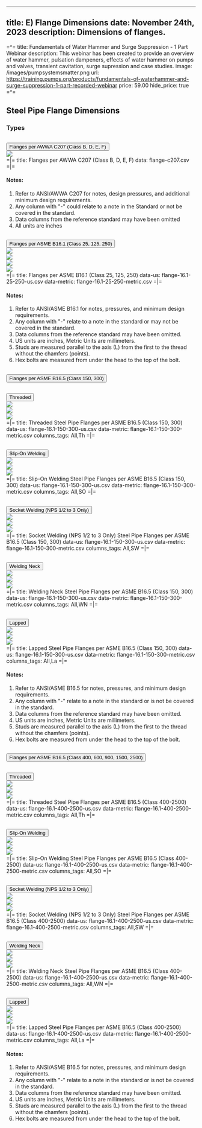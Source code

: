 -----
title: E) Flange Dimensions
date: November 24th, 2023
description: Dimensions of flanges.
-----

=^=
title: Fundamentals of Water Hammer and Surge Suppression - 1 Part Webinar
description: This webinar has been created to provide an overview of water hammer, pulsation dampeners, effects of water hammer on pumps and valves, transient cavitation, surge supression and case studies.
image: /images/pumpsystemsmatter.png
url: https://training.pumps.org/products/fundamentals-of-waterhammer-and-surge-suppression-1-part-recorded-webinar
price: 59.00
hide_price: true
=^=

## Steel Pipe Flange Dimensions

### Types
<div class="accordion" id="accordionPanelsStayOpenExample">
    <div class="accordion-item mt-2 blue-accordion" >
        <h2 class="accordion-header" id="headingOne" style="margin-bottom:0">
        <button class="accordion-button collapsed" type="button" data-bs-toggle="collapse"
            data-bs-target="#panelsStayOpen-collapseOne" aria-expanded="false">
            Flanges per AWWA C207 (Class B, D, E, F)
        </button>
        </h2>
        <div id="panelsStayOpen-collapseOne" class="accordion-collapse collapse" aria-labelledby="headingOne">
            <div class="accordion-body">
                <div class="row">
                    <div class="col-6"><img src="./images/flange-c207.png "></div>
                </div>
                <div style="padding:0">
                    =|=
                    title: Flanges per AWWA C207 (Class B, D, E, F)
                    data: flange-c207.csv
                    =|=
                    <h4>Notes:</h4>
                    <ol type="1">
                    <li>Refer to ANSI/AWWA C207 for notes, design pressures, and additional minimum design requirements. </li>
                    <li>Any column with "-" could relate to a note in the Standard or not be covered in the standard.</li>
                    <li>Data columns from the reference standard may have been omitted</li>
                    <li>All units are inches</li>
                    </ol>
                </div>
            </div>
        </div> 
    </div> 
    <div class="accordion-item mt-2  blue-accordion" >
        <h2 class="accordion-header" id="headingOne-2" style="margin-bottom:0">
        <button class="accordion-button collapsed" type="button" data-bs-toggle="collapse"
            data-bs-target="#panelsStayOpen-collapseOne-2" aria-expanded="false">
            Flanges per ASME B16.1 (Class 25, 125, 250)
        </button>
        </h2>
        <div id="panelsStayOpen-collapseOne-2" class="accordion-collapse collapse" aria-labelledby="headingOne-2">
            <div class="accordion-body">
                <div class="row">
                    <div class="col-6"><img src="./images/flange-16.1-25-250-1.png "></div>
                    <div class="col-6"><img src="./images/flange-16.1-25-250-2.png "></div>
                <div class="row">
                    <div class="col-6"><img src="./images/flange-hexbolt-threaded.png "></div>
                    <div class="col-6"><img src="./images/flange-stud-threaded.png "></div>
                </div>
                <div style="padding:0">
                    =|=
                    title: Flanges per ASME B16.1 (Class 25, 125, 250)
                    data-us: flange-16.1-25-250-us.csv
                    data-metric: flange-16.1-25-250-metric.csv
                    =|=
                    <h4>Notes:</h4>
                    <ol type="1">
                    <li>Refer to ANSI/ASME B16.1 for notes, pressures, and minimum design requirements. </li>
                    <li>Any column with "-" relate to a note in the standard or may not be covered in the standard.</li>
                    <li>Data columns from the reference standard may have been omitted.</li>
                    <li>US units are inches, Metric Units are millimeters.</li>
                    <li>Studs are measured parallel to the axis (L) from the first to the thread without the chamfers (points). </li>
                    <li>Hex bolts are measured from under the head to the top of the bolt.</li>
                    </ol>
                </div>
            </div>
        </div> 
    </div>  
    <div class="accordion-item mt-2 blue-accordion" >
        <h2 class="accordion-header" id="headingOne-3" style="margin-bottom:0">
        <button class="accordion-button collapsed" type="button" data-bs-toggle="collapse"
            data-bs-target="#panelsStayOpen-collapseOne-3" aria-expanded="false">
            Flanges per ASME B16.5 (Class 150, 300)
        </button>
        </h2>
        <div id="panelsStayOpen-collapseOne-3" class="accordion-collapse collapse" aria-labelledby="headingOne-3">
            <div class="accordion-body">
                <div class="accordion" id="flanges-150-300">
                    <div class="accordion-item mt-2 green-accordion">
                        <h2 class="accordion-header" id="flanges-threaded-header" style="margin-bottom:0">
                        <button class="accordion-button collapsed" type="button" data-bs-toggle="collapse"
                            data-bs-target="#flanges-threaded" aria-expanded="false">
                            Threaded
                        </button>
                        </h2>
                        <div id="flanges-threaded" class="accordion-collapse collapse" aria-labelledby="flanges-threaded-header">
                            <div class="accordion-body">
                                <div class="row">
                                    <div class="col-6"><img src="./images/flange-16.1-150-300-threaded.png" style="max-height:150px"></div>
                                </div>
                                <div class="row">
                                    <div class="col-6"><img src="./images/flange-hexbolt-threaded.png "></div>
                                    <div class="col-6"><img src="./images/flange-stud-threaded.png "></div>
                                </div>
                                <div>
                                    =|=
                                    title: Threaded Steel Pipe Flanges per ASME B16.5 (Class 150, 300)
                                    data-us: flange-16.1-150-300-us.csv
                                    data-metric: flange-16.1-150-300-metric.csv
                                    columns_tags: All,Th
                                    =|=
                                </div>
                            </div>
                        </div>
                    </div>
                    <div class="accordion-item mt-2 green-accordion">
                        <h2 class="accordion-header" id="flanges-slipon-header" style="margin-bottom:0">
                        <button class="accordion-button collapsed" type="button" data-bs-toggle="collapse"
                            data-bs-target="#flanges-slipon" aria-expanded="false">
                            Slip-On Welding
                        </button>
                        </h2>
                        <div id="flanges-slipon" class="accordion-collapse collapse" aria-labelledby="flanges-slipon-header">
                            <div class="accordion-body">
                                <div class="row">
                                    <div class="col-6"><img src="./images/flange-16.1-150-300-slipon-welding.png" style="max-height:150px"></div>
                                </div>
                                <div class="row">
                                    <div class="col-6"><img src="./images/flange-hexbolt-threaded.png "></div>
                                    <div class="col-6"><img src="./images/flange-stud-threaded.png "></div>
                                </div>
                                <div style="padding:0">
                                    =|=
                                    title: Slip-On Welding Steel Pipe Flanges per ASME B16.5 (Class 150, 300)
                                    data-us: flange-16.1-150-300-us.csv
                                    data-metric: flange-16.1-150-300-metric.csv
                                    columns_tags: All,SO
                                    =|=
                                </div>
                            </div>
                        </div>
                    </div>
                    <div class="accordion-item mt-2 green-accordion">
                        <h2 class="accordion-header" id="flanges-socket-weld-header" style="margin-bottom:0">
                        <button class="accordion-button collapsed" type="button" data-bs-toggle="collapse"
                            data-bs-target="#flanges-socket-weld" aria-expanded="false">
                            Socket Welding (NPS 1/2 to 3 Only)
                        </button>
                        </h2>
                        <div id="flanges-socket-weld" class="accordion-collapse collapse" aria-labelledby="flanges-socket-weld-header">
                            <div class="accordion-body">
                                <div class="row">
                                    <div class="col-6"><img src="./images/flange-16.1-150-300-socket-welded.png" style="max-height:150px"></div>
                                </div>
                                <div class="row">
                                    <div class="col-6"><img src="./images/flange-hexbolt-threaded.png "></div>
                                    <div class="col-6"><img src="./images/flange-stud-threaded.png "></div>
                                </div>
                                <div style="padding:0">
                                    =|=
                                    title: Socket Welding (NPS 1/2 to 3 Only) Steel Pipe Flanges per ASME B16.5 (Class 150, 300)
                                    data-us: flange-16.1-150-300-us.csv
                                    data-metric: flange-16.1-150-300-metric.csv
                                    columns_tags: All,SW
                                    =|=
                                </div>
                            </div>
                        </div>
                    </div>
                    <div class="accordion-item mt-2 green-accordion">
                        <h2 class="accordion-header" id="flanges-welding-neck-header" style="margin-bottom:0">
                        <button class="accordion-button collapsed" type="button" data-bs-toggle="collapse"
                            data-bs-target="#flanges-welding-neck" aria-expanded="false">
                            Welding Neck
                        </button>
                        </h2>
                        <div id="flanges-welding-neck" class="accordion-collapse collapse" aria-labelledby="flanges-welding-neck-header">
                            <div class="accordion-body">
                                <div class="row">
                                    <div class="col-6"><img src="./images/flange-16.1-150-300-welding-neck.png" style="max-height:150px"></div>
                                </div>
                                <div class="row">
                                    <div class="col-6"><img src="./images/flange-hexbolt-threaded.png "></div>
                                    <div class="col-6"><img src="./images/flange-stud-threaded.png "></div>
                                </div>
                                <div style="padding:0">
                                    =|=
                                    title: Welding Neck Steel Pipe Flanges per ASME B16.5 (Class 150, 300)
                                    data-us: flange-16.1-150-300-us.csv
                                    data-metric: flange-16.1-150-300-metric.csv
                                    columns_tags: All,WN
                                    =|=
                                </div>
                            </div>
                        </div>
                    </div>
                    <div class="accordion-item mt-2 green-accordion">
                        <h2 class="accordion-header" id="flanges-lapped-header" style="margin-bottom:0">
                        <button class="accordion-button collapsed" type="button" data-bs-toggle="collapse"
                            data-bs-target="#flanges-lapped" aria-expanded="false">
                            Lapped
                        </button>
                        </h2>
                        <div id="flanges-lapped" class="accordion-collapse collapse" aria-labelledby="flanges-lapped-header">
                            <div class="accordion-body">
                                <div class="row">
                                    <div class="col-6"><img src="./images/flange-16.1-150-300-lapped.png" style="max-height:150px"></div>
                                </div>
                                <div class="row">
                                    <div class="col-6"><img src="./images/flange-hexbolt-threaded.png "></div>
                                    <div class="col-6"><img src="./images/flange-stud-threaded.png "></div>
                                </div>
                                <div style="padding:0">
                                    =|=
                                    title: Lapped Steel Pipe Flanges per ASME B16.5 (Class 150, 300)
                                    data-us: flange-16.1-150-300-us.csv
                                    data-metric: flange-16.1-150-300-metric.csv
                                    columns_tags: All,La
                                    =|=
                                </div>
                            </div>
                        </div>
                    </div>
                    <div class="mt-2">
                        <h4>Notes:</h4>
                        <ol type="1">
                            <li>Refer to ANSI/ASME B16.5 for notes, pressures, and minimum design requirements. </li>
                            <li>Any column with "-" relate to a note in the standard or is not be covered in the standard.</li>
                            <li>Data columns from the reference standard may have been omitted.</li>
                            <li>US units are inches, Metric Units are millimeters.</li>
                            <li>Studs are measured parallel to the axis (L) from the first to the thread without the chamfers (points).</li>
                            <li>Hex bolts are measured from under the head to the top of the bolt.</li>
                        </ol>
                    </div>
                </div>
            </div>
        </div> 
    </div>  
    <div class="accordion-item mt-2 blue-accordion" >
        <h2 class="accordion-header" id="headingOne-4" style="margin-bottom:0">
        <button class="accordion-button collapsed" type="button" data-bs-toggle="collapse"
            data-bs-target="#panelsStayOpen-collapseOne-4" aria-expanded="false">
            Flanges per ASME B16.5 (Class 400, 600, 900, 1500, 2500)
        </button>
        </h2>
        <div id="panelsStayOpen-collapseOne-4" class="accordion-collapse collapse" aria-labelledby="headingOne-4">
            <div class="accordion-body">
                <div class="accordion" id="flanges-400-2500">
                    <div class="accordion-item mt-2 green-accordion">
                        <h2 class="accordion-header" id="flanges-400-threaded-header" style="margin-bottom:0">
                        <button class="accordion-button collapsed" type="button" data-bs-toggle="collapse"
                            data-bs-target="#flanges-400-threaded" aria-expanded="false">
                            Threaded
                        </button>
                        </h2>
                        <div id="flanges-400-threaded" class="accordion-collapse collapse" aria-labelledby="flanges-400-threaded-header">
                            <div class="accordion-body">
                                <div class="row">
                                    <div class="col-6"><img src="./images/flange-16.1-150-300-threaded.png" style="max-height:150px"></div>
                                </div>
                                <div class="row">
                                    <div class="col-6"><img src="./images/flange-hexbolt-threaded.png "></div>
                                    <div class="col-6"><img src="./images/flange-stud-threaded.png "></div>
                                </div>
                                <div>
                                    =|=
                                    title: Threaded Steel Pipe Flanges per ASME B16.5 (Class 400-2500)
                                    data-us: flange-16.1-400-2500-us.csv
                                    data-metric: flange-16.1-400-2500-metric.csv
                                    columns_tags: All,Th
                                    =|=
                                </div>
                            </div>
                        </div>
                    </div>
                    <div class="accordion-item mt-2 green-accordion">
                        <h2 class="accordion-header" id="flanges-400-slipon-header" style="margin-bottom:0">
                        <button class="accordion-button collapsed" type="button" data-bs-toggle="collapse"
                            data-bs-target="#flanges-400-slipon" aria-expanded="false">
                            Slip-On Welding
                        </button>
                        </h2>
                        <div id="flanges-400-slipon" class="accordion-collapse collapse" aria-labelledby="flanges-400-slipon-header">
                            <div class="accordion-body">
                                <div class="row">
                                    <div class="col-6"><img src="./images/flange-16.1-150-300-slipon-welding.png" style="max-height:150px"></div>
                                </div>
                                <div class="row">
                                    <div class="col-6"><img src="./images/flange-hexbolt-threaded.png "></div>
                                    <div class="col-6"><img src="./images/flange-stud-threaded.png "></div>
                                </div>
                                <div style="padding:0">
                                    =|=
                                    title: Slip-On Welding Steel Pipe Flanges per ASME B16.5 (Class 400-2500)
                                    data-us: flange-16.1-400-2500-us.csv
                                    data-metric: flange-16.1-400-2500-metric.csv
                                    columns_tags: All,SO
                                    =|=
                                </div>
                            </div>
                        </div>
                    </div>
                    <div class="accordion-item mt-2 green-accordion">
                        <h2 class="accordion-header" id="flanges-400-socket-weld-header" style="margin-bottom:0">
                        <button class="accordion-button collapsed" type="button" data-bs-toggle="collapse"
                            data-bs-target="#flanges-400-socket-weld" aria-expanded="false">
                            Socket Welding (NPS 1/2 to 3 Only)
                        </button>
                        </h2>
                        <div id="flanges-400-socket-weld" class="accordion-collapse collapse" aria-labelledby="flanges-400-socket-weld-header">
                            <div class="accordion-body">
                                <div class="row">
                                    <div class="col-6"><img src="./images/flange-16.1-150-300-socket-welded.png" style="max-height:150px"></div>
                                </div>
                                <div class="row">
                                    <div class="col-6"><img src="./images/flange-hexbolt-threaded.png "></div>
                                    <div class="col-6"><img src="./images/flange-stud-threaded.png "></div>
                                </div>
                                <div style="padding:0">
                                    =|=
                                    title: Socket Welding (NPS 1/2 to 3 Only) Steel Pipe Flanges per ASME B16.5 (Class 400-2500)
                                    data-us: flange-16.1-400-2500-us.csv
                                    data-metric: flange-16.1-400-2500-metric.csv
                                    columns_tags: All,SW
                                    =|=
                                </div>
                            </div>
                        </div>
                    </div>
                    <div class="accordion-item mt-2 green-accordion">
                        <h2 class="accordion-header" id="flanges-400-welding-neck-header" style="margin-bottom:0">
                        <button class="accordion-button collapsed" type="button" data-bs-toggle="collapse"
                            data-bs-target="#flanges-400-welding-neck" aria-expanded="false">
                            Welding Neck
                        </button>
                        </h2>
                        <div id="flanges-400-welding-neck" class="accordion-collapse collapse" aria-labelledby="flanges-400-welding-neck-header">
                            <div class="accordion-body">
                                <div class="row">
                                    <div class="col-6"><img src="./images/flange-16.1-150-300-welding-neck.png" style="max-height:150px"></div>
                                </div>
                                <div class="row">
                                    <div class="col-6"><img src="./images/flange-hexbolt-threaded.png "></div>
                                    <div class="col-6"><img src="./images/flange-stud-threaded.png "></div>
                                </div>
                                <div style="padding:0">
                                    =|=
                                    title: Welding Neck Steel Pipe Flanges per ASME B16.5 (Class 400-2500)
                                    data-us: flange-16.1-400-2500-us.csv
                                    data-metric: flange-16.1-400-2500-metric.csv
                                    columns_tags: All,WN
                                    =|=
                                </div>
                            </div>
                        </div>
                    </div>
                    <div class="accordion-item mt-2 green-accordion">
                        <h2 class="accordion-header" id="flanges-400-lapped-header" style="margin-bottom:0">
                        <button class="accordion-button collapsed" type="button" data-bs-toggle="collapse"
                            data-bs-target="#flanges-400-lapped" aria-expanded="false">
                            Lapped
                        </button>
                        </h2>
                        <div id="flanges-400-lapped" class="accordion-collapse collapse" aria-labelledby="flanges-400-lapped-header">
                            <div class="accordion-body">
                                <div class="row">
                                    <div class="col-6"><img src="./images/flange-16.1-150-300-lapped.png" style="max-height:150px"></div>
                                </div>
                                <div class="row">
                                    <div class="col-6"><img src="./images/flange-hexbolt-threaded.png "></div>
                                    <div class="col-6"><img src="./images/flange-stud-threaded.png "></div>
                                </div>
                                <div style="padding:0">
                                    =|=
                                    title: Lapped Steel Pipe Flanges per ASME B16.5 (Class 400-2500)
                                    data-us: flange-16.1-400-2500-us.csv
                                    data-metric: flange-16.1-400-2500-metric.csv
                                    columns_tags: All,La
                                    =|=
                                </div>
                            </div>
                        </div>
                    </div>
                    <div class="mt-2">
                        <h4>Notes:</h4>
                        <ol type="1">
                            <li>Refer to ANSI/ASME B16.5 for notes, pressures, and minimum design requirements. </li>
                            <li>Any column with "-" relate to a note in the standard or is not be covered in the standard.</li>
                            <li>Data columns from the reference standard may have been omitted.</li>
                            <li>US units are inches, Metric Units are millimeters.</li>
                            <li>Studs are measured parallel to the axis (L) from the first to the thread without the chamfers (points).</li>
                            <li>Hex bolts are measured from under the head to the top of the bolt.</li>
                        </ol>
                    </div>
                </div>
            </div>
        </div> 
    </div>  
</div>
